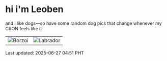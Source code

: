 # hi i'm Leoben

and i like dogs—so have some random dog pics that change whenever my CRON feels like it

|  |  |
|--------|----------|
| ![Borzoi](https://random-dog-vercel.vercel.app/api/random-borzoi?v=1750971108) | ![Labrador](https://random-dog-vercel.vercel.app/api/random-labrador?v=1750971108) |

Last updated: 2025-06-27 04:51 PHT
